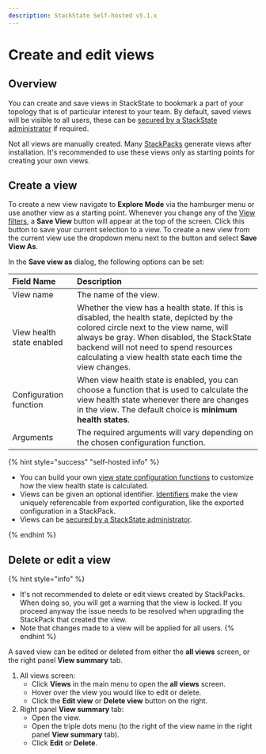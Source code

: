 ```yaml
---
description: StackState Self-hosted v5.1.x 
---
```


# Create and edit views

## Overview

You can create and save views in StackState to bookmark a part of your topology that is of particular interest to your team. By default, saved views will be visible to all users, these can be [secured by a StackState administrator](about_views.md#secure-views-with-rbac) if required. 

Not all views are manually created. Many [StackPacks](../../../stackpacks/about-stackpacks.md) generate views after installation. It's recommended to use these views only as starting points for creating your own views.

## Create a view

To create a new view navigate to **Explore Mode** via the hamburger menu or use another view as a starting point. Whenever you change any of the [View filters](../filters.md), a **Save View** button will appear at the top of the screen. Click this button to save your current selection to a view. To create a new view from the current view use the dropdown menu next to the button and select **Save View As**.

In the **Save view as** dialog, the following options can be set:

| Field Name | Description |
| :--- | :--- |
| View name | The name of the view. |
| View health state enabled | Whether the view has a health state. If this is disabled, the health state, depicted by the colored circle next to the view name, will always be gray. When disabled, the StackState backend will not need to spend resources calculating a view health state each time the view changes. |
| Configuration function | When view health state is enabled, you can choose a function that is used to calculate the view health state whenever there are changes in the view. The default choice is **minimum health states**. |
| Arguments | The required arguments will vary depending on the chosen configuration function. |

{% hint style="success" "self-hosted info" %}

* You can build your own [view state configuration functions](../../../develop/developer-guides/custom-functions/view-health-state-configuration-functions.md#view-health-state-configuration-function-minimum-health-states) to customize how the view health state is calculated.
* Views can be given an optional identifier. [Identifiers](../../../configure/topology/identifiers.md) make the view uniquely referencable from exported configuration, like the exported configuration in a StackPack.
* Views can be [secured by a StackState administrator](about_views.md#secure-views-with-rbac).

{% endhint %}

## Delete or edit a view

{% hint style="info" %}
* It's not recommended to delete or edit views created by StackPacks. When doing so, you will get a warning that the view is locked. If you proceed anyway the issue needs to be resolved when upgrading the StackPack that created the view.
* Note that changes made to a view will be applied for all users.
{% endhint %}

A saved view can be edited or deleted from either the **all views** screen, or the right panel **View summary** tab.

1. All views screen:
   * Click **Views** in the main menu to open the **all views** screen.
   * Hover over the view you would like to edit or delete.
   * Click the **Edit view** or **Delete view** button on the right.
2. Right panel **View summary** tab:
   * Open the view.
   * Open the triple dots menu (to the right of the view name in the right panel **View summary** tab).
   * Click **Edit** or **Delete**.
